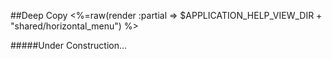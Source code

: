 ##Deep Copy 
<%=raw(render :partial => $APPLICATION_HELP_VIEW_DIR + "shared/horizontal_menu") %>

#####Under Construction...